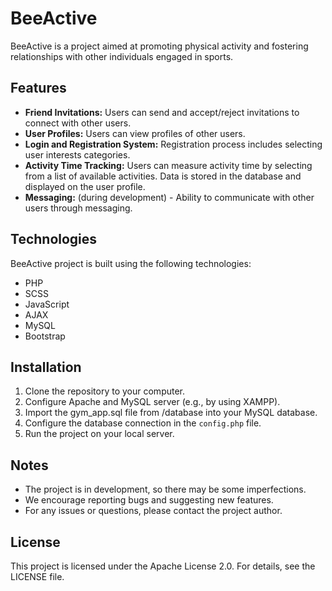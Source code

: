 # BeeActive

BeeActive is a project aimed at promoting physical activity and fostering relationships with other individuals engaged in sports.

## Features

- **Friend Invitations:** Users can send and accept/reject invitations to connect with other users.
- **User Profiles:** Users can view profiles of other users.
- **Login and Registration System:** Registration process includes selecting user interests categories.
- **Activity Time Tracking:** Users can measure activity time by selecting from a list of available activities. Data is stored in the database and displayed on the user profile.
- **Messaging:** (during development) - Ability to communicate with other users through messaging.

## Technologies

BeeActive project is built using the following technologies:

- PHP
- SCSS
- JavaScript
- AJAX
- MySQL
- Bootstrap

## Installation

1. Clone the repository to your computer.
2. Configure Apache and MySQL server (e.g., by using XAMPP).
3. Import the gym_app.sql file from /database  into your MySQL database.
4. Configure the database connection in the `config.php` file.
5. Run the project on your local server.

## Notes

- The project is in development, so there may be some imperfections.
- We encourage reporting bugs and suggesting new features.
- For any issues or questions, please contact the project author.

## License

This project is licensed under the Apache License 2.0. For details, see the LICENSE file.


